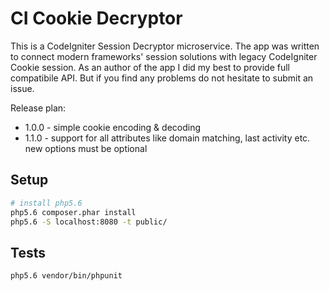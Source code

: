 # CI Cookie Decryptor

This is a CodeIgniter Session Decryptor microservice. The app was written to connect modern frameworks' session solutions with legacy CodeIgniter Cookie session.
As an author of the app I did my best to provide full compatibile API.
But if you find any problems do not hesitate to submit an issue.

Release plan:
* 1.0.0 - simple cookie encoding & decoding
* 1.1.0 - support for all attributes like domain matching, last activity etc. new options must be optional

## Setup

```bash
# install php5.6
php5.6 composer.phar install
php5.6 -S localhost:8080 -t public/
```

## Tests

```bash
php5.6 vendor/bin/phpunit
```
